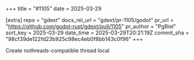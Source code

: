 +++
title = "#1105"
date = 2025-03-29

[extra]
repo = "gdext"
docs_rel_url = "gdext/pr-1105/godot"
pr_url = "https://github.com/godot-rust/gdext/pull/1105"
pr_author = "PgBiel"
sort_key = 2025-03-29
date_time = 2025-03-29T20:21:19Z
commit_sha = "98cf39de122fd23b925c98ec4eb0f8bb143c0f96"
+++

Create nothreads-compatible thread local
